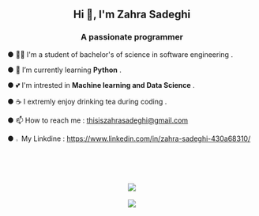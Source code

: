 
<h2 align="center">Hi 👋, I'm Zahra Sadeghi</h2>
<h3 align="center">A passionate programmer</h3>

● 👩‍💻 I'm a student of bachelor's of science in software engineering .

  ● 🌱 I’m currently learning **Python** .
  
  ● 💕 I'm intrested in **Machine learning and Data Science** .
  
  ● ☕ I extremly enjoy drinking tea during coding .
  
●  📫 How to reach me : thisiszahrasadeghi@gmail.com

●  <img width= 1.5% src="https://github.com/thisiszahrasadeghi/thisiszahrasadeghi/assets/170200995/c25a423a-9209-4b23-a23c-e192a70c2191" />    My Linkdine : https://www.linkedin.com/in/zahra-sadeghi-430a68310/

 
<div align="center">
  <br>
  <a rel="nofollow" href="https://github.com/thisiszahrasadeghi">
    <img src="https://streak-stats.demolab.com/?user=thisiszahrasadeghi")

  </a>
</div>

  <div align="center">
  <br>
  <a rel="nofollow" href="https://github.com/thisiszahrasadeghi">
    <img src="https://github-readme-stats.vercel.app/api/top-langs/?username=thisiszahrasadeghi&layout=compact")

  </a>
</div>


<!---[![GitHub Streak](https://streak-stats.demolab.com/?user=thisiszahrasadeghi)](https://git.io/streak-stats)   

![Top Langs](https://github-readme-stats.vercel.app/api/top-langs/?username=thisiszahrasadeghi&hide_progress=true)
--->
<!---
 😄 Pronouns: she/her
 - 👀 I’m interested in tea , programming and hanging out with my friends
 - 💞️ I’m looking to collaborate on AI projects
 - 🌱 I’m currently learning python and trying to make myself better in English
 - 📫 How to reach me : thisiszahrasadeghi@gmail.com
 - ⚡ Fun fact: I can easily cry during comedy movies 😶
 ![Top Langs](https://github-readme-stats.vercel.app/api/top-langs/?username=thisiszahrasadeghi&hide_progress=true)
 ---> 

<!---
thisiszahrasadeghi/thisiszahrasadeghi is a ✨ special ✨ repository because its `README.md` (this file) appears on your GitHub profile.
You can click the Preview link to take a look at your changes.
--->
